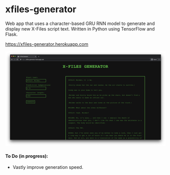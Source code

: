 # xfiles-generator
Web app that uses a character-based GRU RNN model to generate and display new X-Files script text. Written in Python using TensorFlow and Flask.

https://xfiles-generator.herokuapp.com

![alt text](./screenshot.png)

#### To Do (in progress):
- Vastly improve generation speed.
